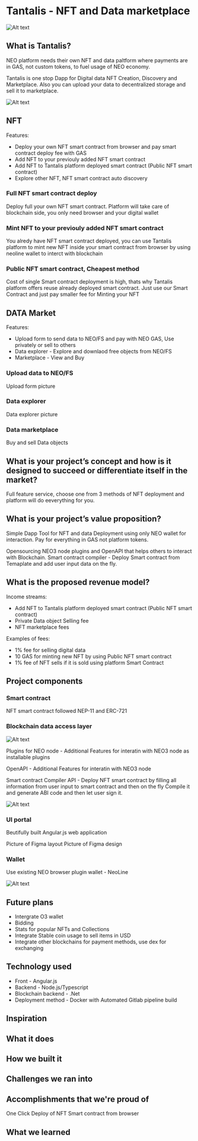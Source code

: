 


# Tantalis - NFT and Data marketplace

![Alt text](https://github.com/Team11-Latvia/tantalis-neo3-nft-and-data-dapp/blob/master/media/logo.svg)

## What is Tantalis?

NEO platform needs their own NFT and data paltform where payments are in GAS, not custom tokens, to fuel usage of NEO economy.

Tantalis is one stop Dapp for Digital data NFT Creation, Discovery and Marketplace.
Also you can upload your data to decentralized storage and sell it to marketplace.

![Alt text](https://github.com/Team11-Latvia/tantalis-neo3-nft-and-data-dapp/blob/master/media/screen-1.png)


## NFT 

Features:
- Deploy your own NFT smart contract from browser and pay smart contract deploy fee with GAS
- Add NFT to your previouly added NFT smart contract 
- Add NFT to Tantalis platform deployed smart contract (Public NFT smart contract)
- Explore other NFT, NFT smart contract auto discovery 


### Full NFT smart contract deploy

Deploy full your own NFT smart contract. Platform will take care of blockchain side, you only need browser and your digital wallet


### Mint NFT to your previouly added NFT smart contract 

You alredy have NFT smart contract deployed, you can use Tantalis platform to mint new NFT inside your smart contract from browser by using neoline wallet to interct with blockchain


### Public NFT smart contract, Cheapest method

Cost of single Smart contract deployment is high, thats why Tantalis platform offers reuse already deployed smart contract.
Just use our Smart Contract and just pay smaller fee for Minting your NFT


## DATA Market

Features:
- Upload form to send data to NEO/FS and pay with NEO GAS, Use privately or sell to others
- Data explorer - Explore and downlaod free objects from NEO/FS
- Marketplace - View and Buy 

### Upload data to NEO/FS

Upload form picture

### Data explorer

Data explorer picture

### Data marketplace

Buy and sell Data objects


## What is your project’s concept and how is it designed to succeed or differentiate itself in the market?

Full feature service, choose one from 3 methods of NFT deployment and platform will do eeverything for you.


## What is your project’s value proposition?

Simple Dapp Tool for NFT and data Deployment using only NEO wallet for interaction. 
Pay for everything in GAS not platform tokens.

Opensourcing NEO3 node plugins and OpenAPI that helps others to interact with Blockchain.
Smart contract compiler - Deploy Smart contract from Temaplate and add user input data on the fly.


## What is the proposed revenue model?

Income streams:
- Add NFT to Tantalis platform deployed smart contract (Public NFT smart contract)
- Private Data object Selling fee
- NFT marketplace fees

Examples of fees:
- 1% fee for selling digital data 
- 10 GAS for minting new NFT by using Public NFT smart contract
- 1% fee of NFT sells if it is sold using platform Smart Contract


## Project components

### Smart contract

NFT smart contract followed NEP-11 and ERC-721

### Blockchain data access layer

![Alt text](https://github.com/Team11-Latvia/tantalis-neo3-nft-and-data-dapp/blob/master/media/graph-1.jpg)

Plugins for NEO node - Additional Features for interatin with NEO3 node as installable plugins

OpenAPI - Additional Features for interatin with NEO3 node

Smart contract Compiler API - Deploy NFT smart contract by filling all information from user input to smart contract and then on the fly Compile it and generate ABI code and then let user sign it.


![Alt text](https://github.com/Team11-Latvia/tantalis-neo3-nft-and-data-dapp/blob/master/media/graph-2.jpg)


### UI portal

Beutifully built Angular.js web application 

Picture of Figma layout
Picture of Figma design

### Wallet

Use existing NEO browser plugin wallet - NeoLine

![Alt text](https://github.com/Team11-Latvia/tantalis-neo3-nft-and-data-dapp/blob/master/media/screen-3.png)

## Future plans

- Intergrate O3 wallet
- Bidding 
- Stats for popular NFTs and Collections
- Integrate Stable coin usage to sell items in USD
- Integrate other blockchains for payment methods, use dex for exchanging

## Technology used

- Front - Angular.js
- Backend - Node.js/Typescript
- Blockchain backend - .Net
- Deployment method - Docker with Automated Gitlab pipeline build


## Inspiration

## What it does

## How we built it

## Challenges we ran into

## Accomplishments that we're proud of

One Click Deploy of NFT Smart contract from browser

## What we learned


